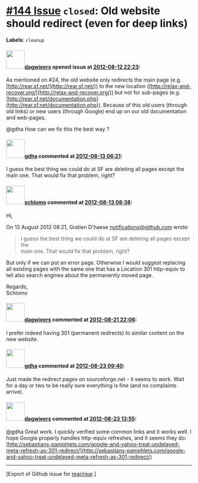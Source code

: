 [\#144 Issue](https://github.com/rear/rear/issues/144) `closed`: Old website should redirect (even for deep links)
==================================================================================================================

**Labels**: `cleanup`

#### <img src="https://avatars.githubusercontent.com/u/388198?u=0732dee3fe5002278cfbf40359ec431bdcf5f06c&v=4" width="50">[dagwieers](https://github.com/dagwieers) opened issue at [2012-08-12 22:23](https://github.com/rear/rear/issues/144):

As mentioned on \#24, the old website only redirects the main page (e.g.
[http://rear.sf.net/](http://rear.sf.net/)) to the new location
([http://relax-and-recover.org/](http://relax-and-recover.org/)) but not
for sub-pages (e.g.
[http://rear.sf.net/documentation.php](http://rear.sf.net/documentation.php)).
Because of this old users (through old links) or new users (through
Google) end up on our old documentation and web-pages.

@gdha How can we fix this the best way ?

#### <img src="https://avatars.githubusercontent.com/u/888633?u=cdaeb31efcc0048d3619651aa18dd4b76e636b21&v=4" width="50">[gdha](https://github.com/gdha) commented at [2012-08-13 06:21](https://github.com/rear/rear/issues/144#issuecomment-7684191):

I guess the best thing we could do at SF are deleting all pages except
the  
main one. That would fix that problem, right?

#### <img src="https://avatars.githubusercontent.com/u/101384?v=4" width="50">[schlomo](https://github.com/schlomo) commented at [2012-08-13 08:38](https://github.com/rear/rear/issues/144#issuecomment-7686099):

Hi,

On 13 August 2012 08:21, Gratien D'haese <notifications@github.com>
wrote:

> I guess the best thing we could do at SF are deleting all pages except
> the  
> main one. That would fix that problem, right?

But only if we can put an error page. Otherwise I would suggest
replacing  
all existing pages with the same one that has a Location 301 http-equiv
to  
tell also search engines about the permanently moved page.

Regards,  
Schlomo

#### <img src="https://avatars.githubusercontent.com/u/388198?u=0732dee3fe5002278cfbf40359ec431bdcf5f06c&v=4" width="50">[dagwieers](https://github.com/dagwieers) commented at [2012-08-21 22:06](https://github.com/rear/rear/issues/144#issuecomment-7918144):

I prefer indeed having 301 (permanent redirects) to similar content on
the new website.

#### <img src="https://avatars.githubusercontent.com/u/888633?u=cdaeb31efcc0048d3619651aa18dd4b76e636b21&v=4" width="50">[gdha](https://github.com/gdha) commented at [2012-08-23 09:40](https://github.com/rear/rear/issues/144#issuecomment-7964617):

Just made the redirect pages on sourceforge.net - it seems to work. Wait
for a day or two to be really sure everything is fine (and no complaints
arrive).

#### <img src="https://avatars.githubusercontent.com/u/388198?u=0732dee3fe5002278cfbf40359ec431bdcf5f06c&v=4" width="50">[dagwieers](https://github.com/dagwieers) commented at [2012-08-23 13:55](https://github.com/rear/rear/issues/144#issuecomment-7970260):

@gdha Great work. I quickly verified some common links and it works
well. I hope Google properly handles http-equiv refreshes, and it seems
they do:
[http://sebastians-pamphlets.com/google-and-yahoo-treat-undelayed-meta-refresh-as-301-redirect/](http://sebastians-pamphlets.com/google-and-yahoo-treat-undelayed-meta-refresh-as-301-redirect/)

------------------------------------------------------------------------

\[Export of Github issue for
[rear/rear](https://github.com/rear/rear).\]
